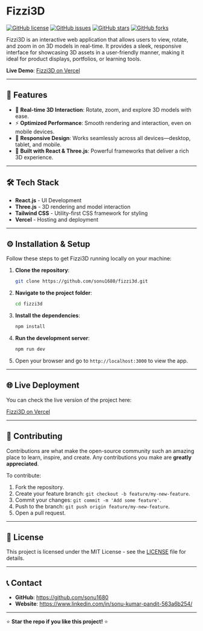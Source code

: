 # Fizzi3D

[![GitHub license](https://img.shields.io/github/license/your-username/fizzi3d)](https://github.com/your-username/fizzi3d/blob/main/LICENSE)
[![GitHub issues](https://img.shields.io/github/issues/your-username/fizzi3d)](https://github.com/your-username/fizzi3d/issues)
[![GitHub stars](https://img.shields.io/github/stars/your-username/fizzi3d)](https://github.com/your-username/fizzi3d/stargazers)
[![GitHub forks](https://img.shields.io/github/forks/your-username/fizzi3d)](https://github.com/your-username/fizzi3d/network)

Fizzi3D is an interactive web application that allows users to view, rotate, and zoom in on 3D models in real-time. It provides a sleek, responsive interface for showcasing 3D assets in a user-friendly manner, making it ideal for product displays, portfolios, or learning tools.

**Live Demo**: [Fizzi3D on Vercel](https://fizzi3d-six.vercel.app/)

---

## 🚀 Features

- 🌟 **Real-time 3D Interaction**: Rotate, zoom, and explore 3D models with ease.
- ⚡ **Optimized Performance**: Smooth rendering and interaction, even on mobile devices.
- 📱 **Responsive Design**: Works seamlessly across all devices—desktop, tablet, and mobile.
- 🎨 **Built with React & Three.js**: Powerful frameworks that deliver a rich 3D experience.
  
---

## 🛠️ Tech Stack

- **React.js** - UI Development
- **Three.js** - 3D rendering and model interaction
- **Tailwind CSS** - Utility-first CSS framework for styling
- **Vercel** - Hosting and deployment

---


## ⚙️ Installation & Setup

Follow these steps to get Fizzi3D running locally on your machine:

1. **Clone the repository**:

    ```bash
    git clone https://github.com/sonu1680/fizzi3d.git
    ```

2. **Navigate to the project folder**:

    ```bash
    cd fizzi3d
    ```

3. **Install the dependencies**:

    ```bash
    npm install
    ```

4. **Run the development server**:

    ```bash
    npm run dev
    ```

5. Open your browser and go to `http://localhost:3000` to view the app.

---

## 🌐 Live Deployment

You can check the live version of the project here:

[Fizzi3D on Vercel](https://fizzi3d-six.vercel.app/)

---

## 🤝 Contributing

Contributions are what make the open-source community such an amazing place to learn, inspire, and create. Any contributions you make are **greatly appreciated**.

To contribute:

1. Fork the repository.
2. Create your feature branch: `git checkout -b feature/my-new-feature`.
3. Commit your changes: `git commit -m 'Add some feature'`.
4. Push to the branch: `git push origin feature/my-new-feature`.
5. Open a pull request.

---

## 📄 License

This project is licensed under the MIT License - see the [LICENSE](LICENSE) file for details.

---

## 📞 Contact

- **GitHub**: https://github.com/sonu1680
- **Website**: https://www.linkedin.com/in/sonu-kumar-pandit-563a6b254/

---

⭐ **Star the repo if you like this project!** ⭐

